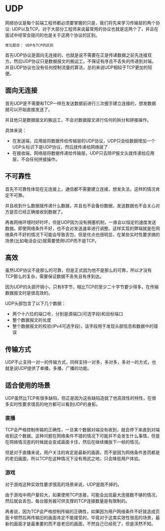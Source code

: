 # UDP

网络协议是每个前端工程师都必须要掌握的只是，我们将先来学习传输层的两个协议: UDP以及TCP。对于大部分工程师来说最常用的协议也就是这两个了，并且在面试中经常会提问的也是关于这两个协议的区别。

`常见题目： UDP与TCP的区别`

首先UDP协议是面向无连接的，也就是说不需要在正是传递数据之前先连接双方。然后UDP协议只是数据报文的搬运工，不保证有序且不丢失的传递到对端，并且UDP协议也没有任何控制流量的算法，总的来说UDP相较于TCP更加的轻便。

## 面向无连接

首先UDP是不需要和TCP一样在发送数据前进行三次握手建立连接的，想发数据就可以开始直接发送了。

并且他只是数据报文的搬运工，不会对数据报文进行任何的拆分和拼接操作。

具体来说：

+ 在发送端，应用层将数据传给传输层的UDP协议，UDP只会给数据增加一个UDP头标识下是UDP协议，然后就传递给网络层了
+ 在接收端，网络层将数据传递给传输层，UDP只去除IP报文头就传递给应用层，不会任何拼接操作。

## 不可靠性

首先不可靠性体现在无连接上，通信都不需要建立连接，想发灸法，这样的情况肯定不可靠。

并且收到什么数据就传递什么数据，并且也不会备份数据，发送数据也不会关心对方是否已经正确接收到数据了。

再者网络环境时好时坏，但是UDP因为没有拥塞机制，一直会以恒定的速度发送数据。即使网络条件不好，也不会对发送速率进行调整。这样实现的弊端就是在网络条件不好的情况下可能会导致丢包，但是优点也很明显，在某些实时性要求搞的场景(比如电话会议)就需要使用UDP而不是TCP。

## 高效

虽然UDP协议不是那么的可靠，但是正式因为他不是那么的可靠，所以才没有TCP那么的复杂，需要保证数据不丢失且有序到达。

因为UDP的头部开销小，只有8字节，相比TCP的至少二十字节要少得多，在传输数据报文时是很高效的。

UDP头部包含了以下几个数据：

+ 两个十六位的端口号，分别是源端口(可选字段)和目标端口
+ 整个数据报文的长度
+ 整个数据报文的校验(IPv4可选字段)，该字段用于发现头部信息和数据中的错误

## 传输方式

UDP不止支持一对一的传输方式，同样支持一对多，多对多，多对一的方式，也就是说UDP提供了单播，多播，广播的功能。

## 适合使用的场景

UDP虽然比TCP有很多缺陷，但正是因为这些缺陷造就了他高效性的特性，在很多实时性要求很高的地方都可以看到UDP的身影。

### 直播

TCP会严格控制传输的正确性，一旦某个数据对端没有收到，就会停下来直到对端收到这个数据。这种问题在网络条件不错的情况下可能并不会发生什么事情，但是在网络情况差的时候就会变成画面卡住，然后在继续播放下一帧的情况。

但是对于直播来说，用户关注的肯定是最新的画面，而不是因为网络条件差而都是的老旧画面，所以TCP在这种情况下没有用武之地，只会降低用户体验。

### 游戏

对于游戏这种实效性要求很高的场景来说，UDP是跑不掉的。

由于游戏中用户量较大，如果使用TCP连接，可能会出现最大连接数不够的情况，然后就会丢包，每台服务器可供支撑的TCP连接数量是有限制的。

再者说，因为TCP会严格控制传输的正确性，如果因为用户网络条件不好就造成页面卡顿然后再传输旧的画面肯定不能接受的，毕竟对于这类实效性很高的场景，最新的画面才是最重要的而不是老旧的画面，不然自己已经死了，但是浑然不知。

